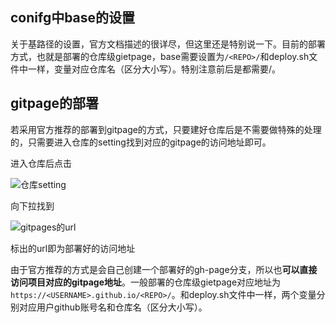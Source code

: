 ## conifg中base的设置

关于基路径的设置，官方文档描述的很详尽，但这里还是特别说一下。目前的部署方式，也就是部署的仓库级gietpage，base需要设置为`/<REPO>/`和deploy.sh文件中一样，变量对应仓库名（区分大小写）。特别注意前后是都需要/。

## gitpage的部署

若采用官方推荐的部署到gitpage的方式，只要建好仓库后是不需要做特殊的处理的，只需要进入仓库的setting找到对应的gitpage的访问地址即可。

进入仓库后点击

![仓库setting](/blog/vuepress/gitpage-setting.jpg)

向下拉找到

![gitpages的url](/blog/vuepress/girpage-url.jpg)

标出的url即为部署好的访问地址

由于官方推荐的方式是会自己创建一个部署好的gh-page分支，所以也**可以直接访问项目对应的gitpage地址**。一般部署的仓库级gietpage对应地址为 `https://<USERNAME>.github.io/<REPO>/`。和deploy.sh文件中一样，两个变量分别对应用户github账号名和仓库名（区分大小写）。

